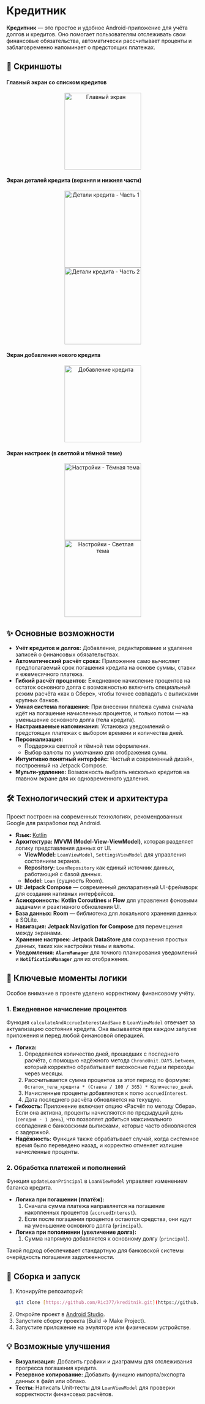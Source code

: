# Кредитник

**Кредитник** — это простое и удобное Android-приложение для учёта долгов и кредитов. Оно помогает пользователям отслеживать свои финансовые обязательства, автоматически рассчитывает проценты и заблаговременно напоминает о предстоящих платежах.

## 📱 Скриншоты

#### Главный экран со списком кредитов
<div align="center">
  <a href="./screenshots/CreditsScreen.jpg">
    <img src="./screenshots/CreditsScreen.jpg" alt="Главный экран" width="200"/>
  </a>
</div>

#### Экран деталей кредита (верхняя и нижняя части)
<div align="center">
  <a href="./screenshots/LoanDetailScreen.jpg">
    <img src="./screenshots/LoanDetailScreen.jpg" alt="Детали кредита - Часть 1" width="200"/>
  </a>
</div>
<div align="center">
  <a href="./screenshots/LoanDetailScreen2.jpg">
    <img src="./screenshots/LoanDetailScreen2.jpg" alt="Детали кредита - Часть 2" width="200"/>
  </a>
</div>

#### Экран добавления нового кредита
<div align="center">
  <a href="./screenshots/AddLoanScreen.jpg">
    <img src="./screenshots/AddLoanScreen.jpg" alt="Добавление кредита" width="200"/>
  </a>
</div>

#### Экран настроек (в светлой и тёмной теме)
<div align="center">
  <a href="./screenshots/SettingsScreen.jpg">
    <img src="./screenshots/SettingsScreen.jpg" alt="Настройки - Тёмная тема" width="200"/>
  </a>
</div>
<div align="center">
  <a href="./screenshots/SettingsScreen2.jpg">
    <img src="./screenshots/SettingsScreen2.jpg" alt="Настройки - Светлая тема" width="200"/>
  </a>
</div>

## ✨ Основные возможности

* **Учёт кредитов и долгов:** Добавление, редактирование и удаление записей о финансовых обязательствах.
* **Автоматический расчёт срока:** Приложение само вычисляет предполагаемый срок погашения кредита на основе суммы, ставки и ежемесячного платежа.
* **Гибкий расчёт процентов:** Ежедневное начисление процентов на остаток основного долга с возможностью включить специальный режим расчёта «как в Сбере», чтобы точнее совпадать с выписками крупных банков.
* **Умная система погашения:** При внесении платежа сумма сначала идёт на погашение начисленных процентов, и только потом — на уменьшение основного долга (тела кредита).
* **Настраиваемые напоминания:** Установка уведомлений о предстоящих платежах с выбором времени и количества дней.
* **Персонализация:**
  * Поддержка светлой и тёмной тем оформления.
  * Выбор валюты по умолчанию для отображения сумм.
* **Интуитивно понятный интерфейс:** Чистый и современный дизайн, построенный на Jetpack Compose.
* **Мульти-удаление:** Возможность выбрать несколько кредитов на главном экране для их одновременного удаления.

## 🛠️ Технологический стек и архитектура

Проект построен на современных технологиях, рекомендованных Google для разработки под Android.

* **Язык:** [Kotlin](https://kotlinlang.org/)
* **Архитектура:** **MVVM (Model-View-ViewModel)**, которая разделяет логику представления данных от UI.
  * **ViewModel:** `LoanViewModel`, `SettingsViewModel` для управления состоянием экранов.
  * **Repository:** `LoanRepository` как единый источник данных, работающий с базой данных.
  * **Model:** `Loan` (сущность Room).
* **UI:** **Jetpack Compose** — современный декларативный UI-фреймворк для создания нативных интерфейсов.
* **Асинхронность:** **Kotlin Coroutines** и **Flow** для управления фоновыми задачами и реактивного обновления UI.
* **База данных:** **Room** — библиотека для локального хранения данных в SQLite.
* **Навигация:** **Jetpack Navigation for Compose** для перемещения между экранами.
* **Хранение настроек:** **Jetpack DataStore** для сохранения простых данных, таких как настройки темы и валюты.
* **Уведомления:** **`AlarmManager`** для точного планирования уведомлений и **`NotificationManager`** для их отображения.

## 🧠 Ключевые моменты логики

Особое внимание в проекте уделено корректному финансовому учёту.

### 1. Ежедневное начисление процентов

Функция `calculateAndAccrueInterestAndSave` в `LoanViewModel` отвечает за актуализацию состояния кредита. Она вызывается при каждом запуске приложения и перед любой финансовой операцией.

* **Логика:**
  1.  Определяется количество дней, прошедших с последнего расчёта, с помощью надёжного метода `ChronoUnit.DAYS.between`, который корректно обрабатывает високосные годы и переходы через месяцы.
  2.  Рассчитывается сумма процентов за этот период по формуле: `Остаток_тела_кредита * (Ставка / 100 / 365) * Количество_дней`.
  3.  Начисленные проценты добавляются к полю `accruedInterest`.
  4.  Дата последнего расчёта обновляется на текущую.
* **Гибкость:** Приложение включает опцию «Расчёт по методу Сбера». Если она активна, проценты начисляются по предыдущий день (`сегодня - 1 день`), что позволяет добиться максимального совпадения с банковскими выписками, которые часто обновляются с задержкой.
* **Надёжность:** Функция также обрабатывает случай, когда системное время было переведено назад, и корректно отменяет излишне начисленные проценты.

### 2. Обработка платежей и пополнений

Функция `updateLoanPrincipal` в `LoanViewModel` управляет изменением баланса кредита.

* **Логика при погашении (платёж):**
  1.  Сначала сумма платежа направляется на погашение накопленных процентов (`accruedInterest`).
  2.  Если после погашения процентов остаются средства, они идут на уменьшение основного долга (`principal`).
* **Логика при пополнении (увеличение долга):**
  1.  Сумма напрямую добавляется к основному долгу (`principal`).

Такой подход обеспечивает стандартную для банковской системы очерёдность погашения задолженности.

## 🚀 Сборка и запуск

1.  Клонируйте репозиторий:
    ```bash
    git clone [https://github.com/Ric377/kreditnik.git](https://github.com/Ric377/kreditnik.git)
    ```
2.  Откройте проект в [Android Studio](https://developer.android.com/studio).
3.  Запустите сборку проекта (Build -> Make Project).
4.  Запустите приложение на эмуляторе или физическом устройстве.

## 💡 Возможные улучшения

* **Визуализация:** Добавить графики и диаграммы для отслеживания прогресса погашения кредита.
* **Резервное копирование:** Добавить функцию импорта/экспорта данных в файл или облако.
* **Тесты:** Написать Unit-тесты для `LoanViewModel` для проверки корректности финансовых расчётов.